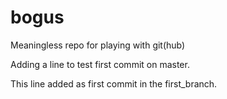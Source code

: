 # bogus
Meaningless repo for playing with git(hub)

Adding a line to test first commit on master.

This line added as first commit in the first_branch.
